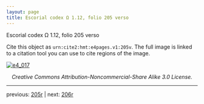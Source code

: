 ```yaml
---
layout: page
title: Escorial codex Ω 1.12, folio 205 verso
---
```


Escorial codex Ω 1.12, folio 205 verso

Cite this object as `urn:cite2:hmt:e4pages.v1:205v`.  The full image is linked to a citation tool you can use to cite regions of the image.

[![e4_017](http://www.homermultitext.org/iipsrv?IIIF=/project/homer/pyramidal/deepzoom/hmt/e4img/2017a/e4_017.tif/full/800,/0/default.jpg)](http://www.homermultitext.org/ict2/?urn=urn:cite2:hmt:e4img.2017a:e4_017) 

<p style="text-align: center; font-style: italic;">Creative Commons Attribution-Noncommercial-Share Alike 3.0 License.</p>

---

previous: [205r](../205r/) | next: [206r](../206r/)